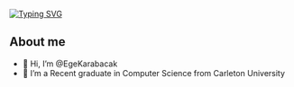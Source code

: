 [![Typing SVG](https://readme-typing-svg.demolab.com?font=Montserrat&weight=800&pause=1000&color=3190F7&center=false&random=false&width=500&lines=Hi+there+%F0%9F%91%8B;I'm+Ege+Karabacak)](https://git.io/typing-svg)
## About me
- 👋 Hi, I’m @EgeKarabacak
- 👀 I’m a Recent graduate in Computer Science from Carleton University

<!---
EgeKarabacak/EgeKarabacak is a ✨ special ✨ repository because its `README.md` (this file) appears on your GitHub profile.
You can click the Preview link to take a look at your changes.
--->
